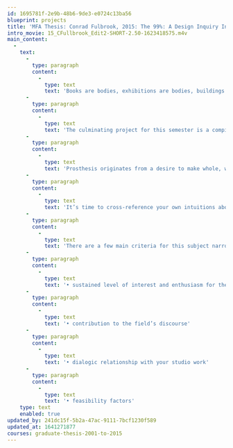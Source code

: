 ```yaml
---
id: 1695781f-2e9b-48b6-9de3-e0724c13ba56
blueprint: projects
title: 'MFA Thesis: Conrad Fulbrook, 2015: The 99%: A Design Inquiry Into the PerFORMative'
intro_movie: 15_CFullbrook_Edit2-SHORT-2.50-1623418575.m4v
main_content:
  -
    text:
      -
        type: paragraph
        content:
          -
            type: text
            text: 'Books are bodies, exhibitions are bodies, buildings are bodies — what is it that makes a body “complete”? What makes a body of an exhibition “whole”? — Joseph Grigely, Exhibition Prosthetics'
      -
        type: paragraph
        content:
          -
            type: text
            text: 'The culminating project for this semester is a compilation of inquiries, learnings, and operations over time, a set of documents that comprise a schema toward your thesis at this stage. Inspired by Joseph Grigely, we have dubbed this Thesis Prosthetics.'
      -
        type: paragraph
        content:
          -
            type: text
            text: 'Prosthesis originates from a desire to make whole, while acknowledging that the task is an impossible one. Combining research, writing, speccing, mapping and forecasting, ideally it will operate as a précis of the final thesis book. You should give your Thesis Prosthetic a form particular to its content, and other designed components of the project should also correspond to your overall rationale.'
      -
        type: paragraph
        content:
          -
            type: text
            text: 'It’s time to cross-reference your own intuitions about your topic with research, studio work, and critical feedback from your colleagues—all with the goal of defining your thesis direction. In order to do so you will start narrowing down the subject areas you have already articulated.'
      -
        type: paragraph
        content:
          -
            type: text
            text: 'There are a few main criteria for this subject narrowing, among them:'
      -
        type: paragraph
        content:
          -
            type: text
            text: '• sustained level of interest and enthusiasm for the subject • research potential'
      -
        type: paragraph
        content:
          -
            type: text
            text: '• contribution to the field’s discourse'
      -
        type: paragraph
        content:
          -
            type: text
            text: '• dialogic relationship with your studio work'
      -
        type: paragraph
        content:
          -
            type: text
            text: '• feasibility factors'
    type: text
    enabled: true
updated_by: 241dc15f-5b2a-47ac-9111-7bcf1230f589
updated_at: 1641271877
courses: graduate-thesis-2001-to-2015
---
```


